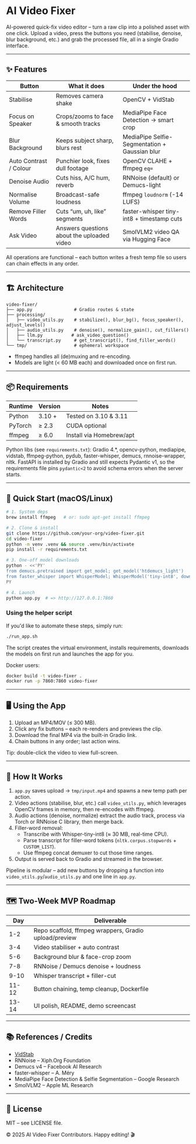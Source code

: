 # AI Video Fixer

AI-powered quick-fix video editor – turn a raw clip into a polished asset with one click. Upload a video, press the buttons you need (stabilise, denoise, blur background, etc.) and grab the processed file, all in a single Gradio interface.

---

## ✨ Features

| Button              | What it does                           | Under the hood                                   |
|---------------------|----------------------------------------|--------------------------------------------------|
| Stabilise           | Removes camera shake                   | OpenCV + VidStab                                  |
| Focus on Speaker    | Crops/zooms to face & smooth tracks    | MediaPipe Face Detection → smart crop            |
| Blur Background     | Keeps subject sharp, blurs rest        | MediaPipe Selfie-Segmentation + Gaussian blur    |
| Auto Contrast / Colour | Punchier look, fixes dull footage  | OpenCV CLAHE + ffmpeg `eq=`                      |
| Denoise Audio       | Cuts hiss, A/C hum, reverb             | RNNoise (default) or Demucs-light                |
| Normalise Volume    | Broadcast-safe loudness                | ffmpeg `loudnorm` (-14 LUFS)                     |
| Remove Filler Words | Cuts “um, uh, like” segments           | faster-whisper tiny-int8 + timestamp cuts        |
| Ask Video           | Answers questions about the uploaded video | SmolVLM2 video QA via Hugging Face |

All operations are functional – each button writes a fresh temp file so users can chain effects in any order.

---

## 🏗️ Architecture

```
video-fixer/
├── app.py                # Gradio routes & state
├── processing/
│   ├── video_utils.py    # stabilize(), blur_bg(), focus_speaker(), adjust_levels()
│   ├── audio_utils.py    # denoise(), normalize_gain(), cut_fillers()
│   ├── llm.py           # ask_video_question()
│   └── transcript.py     # get_transcript(), find_filler_words()
└── tmp/                  # ephemeral workspace
```

* ffmpeg handles all (de)muxing and re-encoding.
* Models are light (< 60 MB each) and downloaded once on first run.

---

## 📦 Requirements

| Runtime | Version | Notes |
|---------|---------|-------|
| Python  | 3.10 +  | Tested on 3.10 & 3.11 |
| PyTorch | ≥ 2.3   | CUDA optional |
| ffmpeg  | ≥ 6.0   | Install via Homebrew/apt |

Python libs (see `requirements.txt`): Gradio 4.*, opencv-python, mediapipe, vidstab, ffmpeg-python, pydub, faster-whisper, demucs, rnnoise-wrapper, nltk.
FastAPI is installed by Gradio and still expects Pydantic v1, so the
requirements file pins `pydantic<2` to avoid schema errors when the server
starts.

---

## 🚀 Quick Start (macOS/Linux)

```bash
# 1. System deps
brew install ffmpeg   # or: sudo apt-get install ffmpeg

# 2. Clone & install
git clone https://github.com/your-org/video-fixer.git
cd video-fixer
python -m venv .venv && source .venv/bin/activate
pip install -r requirements.txt

# 3. One-off model downloads
python - <<'PY'
from demucs.pretrained import get_model; get_model('htdemucs_light')
from faster_whisper import WhisperModel; WhisperModel('tiny-int8', download_root='./models')
PY

# 4. Launch
python app.py  # => http://127.0.0.1:7860
```

### Using the helper script

If you'd like to automate these steps, simply run:

```bash
./run_app.sh
```
The script creates the virtual environment, installs requirements, downloads the
models on first run and launches the app for you.

Docker users:

```bash
docker build -t video-fixer .
docker run -p 7860:7860 video-fixer
```

---

## 🖥️ Using the App
1. Upload an MP4/MOV (≤ 300 MB).
2. Click any fix buttons – each re-renders and previews the clip.
3. Download the final MP4 via the built-in Gradio link.
4. Chain buttons in any order; last action wins.

Tip: double-click the video to view full-screen.

---

## 🧩 How It Works
1. `app.py` saves upload → `tmp/input.mp4` and spawns a new temp path per action.
2. Video actions (stabilise, blur, etc.) call `video_utils.py`, which leverages OpenCV frames in memory, then re-encodes with ffmpeg.
3. Audio actions (denoise, normalize) extract the audio track, process via Torch or RNNoise C library, then merge back.
4. Filler-word removal:
   * Transcribe with Whisper-tiny-int8 (≈ 30 MB, real-time CPU).
   * Parse transcript for filler-word tokens (`nltk.corpus.stopwords` + `CUSTOM_LIST`).
   * Use ffmpeg concat demuxer to cut those time ranges.
5. Output is served back to Gradio and streamed in the browser.

Pipeline is modular – add new buttons by dropping a function into `video_utils.py`/`audio_utils.py` and one line in `app.py`.

---

## 🗺️ Two-Week MVP Roadmap

| Day | Deliverable |
|----|------------|
| 1-2 | Repo scaffold, ffmpeg wrappers, Gradio upload/preview |
| 3-4 | Video stabiliser + auto contrast |
| 5-6 | Background blur & face-crop zoom |
| 7-8 | RNNoise / Demucs denoise + loudness |
| 9-10 | Whisper transcript + filler-cut |
| 11-12 | Button chaining, temp cleanup, Dockerfile |
| 13-14 | UI polish, README, demo screencast |

---

## 📚 References / Credits
* [VidStab](https://github.com/georgegach/vidstab)
* RNNoise – Xiph.Org Foundation
* Demucs v4 – Facebook AI Research
* faster-whisper – A. Méry
* MediaPipe Face Detection & Selfie Segmentation – Google Research
* SmolVLM2 – Apple ML Research

---

## 📜 License

MIT – see LICENSE file.

© 2025 AI Video Fixer Contributors. Happy editing! 🎬
